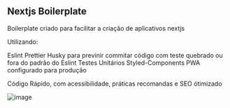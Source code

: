 ## Nextjs Boilerplate

Boilerplate criado para facilitar a criação de aplicativos nextjs

Utilizando:

Eslint
Prettier
Husky para previnir commitar código com teste quebrado ou fora do padrão do Eslint
Testes Unitários
Styled-Components
PWA configurado para produção

Código Rápido, com acessibilidade, práticas recomandas e SEO ótimizado

![image](https://user-images.githubusercontent.com/15688786/110674875-15363280-81b1-11eb-98d0-41fd27bfc851.png)

